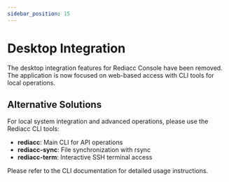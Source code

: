 ```yaml
---
sidebar_position: 15
---
```


# Desktop Integration

The desktop integration features for Rediacc Console have been removed. The application is now focused on web-based access with CLI tools for local operations.

## Alternative Solutions

For local system integration and advanced operations, please use the Rediacc CLI tools:

- **rediacc**: Main CLI for API operations
- **rediacc-sync**: File synchronization with rsync
- **rediacc-term**: Interactive SSH terminal access

Please refer to the CLI documentation for detailed usage instructions.